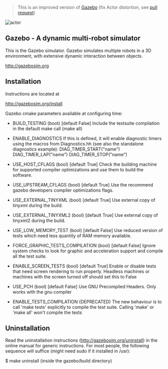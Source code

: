 > This is an improved version of [Gazebo](https://bitbucket.org/osrf/gazebo/) (fix Actor distortion, see [pull request](https://bitbucket.org/osrf/gazebo/pull-requests/2957/modified-actor-to-overcome-the-distortion/diff))

<img src="https://bitbucket.org/repo/jgXqbo/images/1776597282-traffic3.gif" alt="actor"/>

Gazebo - A dynamic multi-robot simulator
----------------------------------------

This is the Gazebo simulator.  Gazebo simulates multiple robots in a
3D environment, with extensive dynamic interaction between objects.

  http://gazebosim.org

Installation
------------
Instructions are located at

  http://gazebosim.org/install

Gazebo cmake parameters available at configuring time:

 - BUILD_TESTING (boot) [default False]
   Include the testsuite compilation in the default make call (make all)
 - ENABLE_DIAGNOSTICS
   If this is defined, it will enable diagnostic timers using the macros
   from Diagnostics.hh (see also the standalone diagnostics example):
   DIAG_TIMER_START("name")
   DIAG_TIMER_LAP("name")
   DIAG_TIMER_STOP("name")
 - USE_HOST_CFLAGS (bool) [default True]
   Check the building machine for supported compiler optimizations and use 
   them to build the software.
 - USE_UPSTREAM_CFLAGS (bool) [default True]
   Use the recommend gazebo developers compiler optimizations flags.
 - USE_EXTERNAL_TINYXML (bool) [default True]
   Use external copy of tinyxml during the build.
 - USE_EXTERNAL_TINYXML2 (bool) [default True]
   Use external copy of tinyxml2 during the build.
 - USE_LOW_MEMORY_TEST (bool) [default False]
   Use reduced version of tests which need less quantity of RAM memory
   available.
 - FORCE_GRAPHIC_TESTS_COMPILATION (bool) [default False]
   Ignore system checks to look for graphic and acceleration support and
   compile all the test suite.
 - ENABLE_SCREEN_TESTS (bool) [default True]
   Enable or disable tests that need screen rendering to run properly.
   Headless machines or machines with the screen turned off should set this to
   False 
 - USE_PCH (bool) [default False]
   Use GNU Precompiled Headers. Only works with the gnu compiler

 - ENABLE_TESTS_COMPILATION (DEPRECATED)
   The new behaviour is to call 'make tests' explicitly to compile the test
   suite. Calling 'make' or 'make all' won't compile the tests


Uninstallation
--------------
Read the uninstallation instructions (http://gazebosim.org/uninstall) in the
online manual for generic instructions.  For most people, the following
sequence will suffice (might need sudo if it installed in /usr):

  $ make uninstall (inside the gazebo/build directory)
